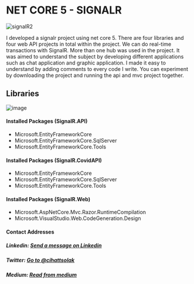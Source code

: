 # NET CORE 5 - SIGNALR

![signalR2](https://user-images.githubusercontent.com/54249736/112732734-cc220480-8f4c-11eb-8fb0-c5954379173d.gif)

I developed a signalr project using net core 5. There are four libraries and four web API projects in total within the project. We can do real-time transactions with SignalR. More than one hub was used in the project. It was aimed to understand the subject by developing different applications such as chat application and graphic application. I made it easy to understand by adding comments to every code I write. You can experiment by downloading the project and running the api and mvc project together.

## Libraries
![image](https://user-images.githubusercontent.com/54249736/112733001-66367c80-8f4e-11eb-8b30-398bc7e7a931.png)

#### Installed Packages (SignalR.API)
* Microsoft.EntityFrameworkCore
* Microsoft.EntityFrameworkCore.SqlServer
* Microsoft.EntityFrameworkCore.Tools

#### Installed Packages (SignalR.CovidAPI)
* Microsoft.EntityFrameworkCore
* Microsoft.EntityFrameworkCore.SqlServer
* Microsoft.EntityFrameworkCore.Tools

#### Installed Packages (SignalR.Web)
* Microsoft.AspNetCore.Mvc.Razor.RuntimeCompilation
* Microsoft.VisualStudio.Web.CodeGeneration.Design

#### Contact Addresses
##### Linkedin: [Send a message on Linkedin](https://www.linkedin.com/in/cihatsolak/) 
##### Twitter: [Go to @cihattsolak](https://twitter.com/cihattsolak)
##### Medium: [Read from medium](https://cihatsolak.medium.com/)
